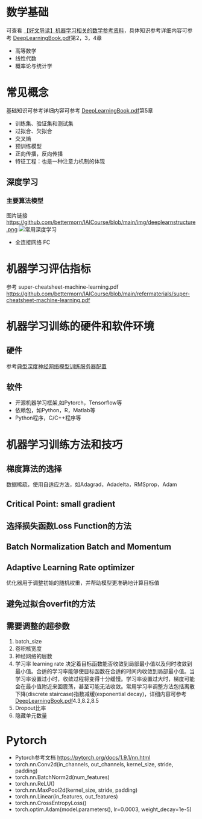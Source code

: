 # 数学基础
可查看  [【好文导读】机器学习相关的数学参考资料](https://mp.weixin.qq.com/s/F8LTUz4R4fbEa5EdVruiWA)，具体知识参考详细内容可参考 [DeepLearningBook.pdf](https://github.com/bettermorn/IAICourse/blob/main/refermaterials/DeepLearningBook.pdf)第2，3，4章
* 高等数学
* 线性代数
* 概率论与统计学

# 常见概念
基础知识可参考详细内容可参考 [DeepLearningBook.pdf](https://github.com/bettermorn/IAICourse/blob/main/refermaterials/DeepLearningBook.pdf)第5章
* 训练集、验证集和测试集
* 过拟合、欠拟合
* 交叉熵
* 预训练模型
* 正向传播，反向传播
* 特征工程：也是一种注意力机制的体现
## 深度学习
### 主要算法模型
图片链接 https://github.com/bettermorn/IAICourse/blob/main/img/deeplearnstructure.png
![常用深度学习](https://github.com/bettermorn/IAICourse/blob/main/img/deeplearnstructure.png)
* 全连接网络 FC
# 机器学习评估指标
参考  super-cheatsheet-machine-learning.pdf  https://github.com/bettermorn/IAICourse/blob/main/refermaterials/super-cheatsheet-machine-learning.pdf
# 机器学习训练的硬件和软件环境
## 硬件
 参考[典型深度神经网络模型训练服务器配置](https://github.com/bettermorn/IAICourse/wiki/%E5%AE%9E%E6%88%98%E6%A1%88%E4%BE%8B#%E5%85%B8%E5%9E%8B%E6%B7%B1%E5%BA%A6%E7%A5%9E%E7%BB%8F%E7%BD%91%E7%BB%9C%E6%A8%A1%E5%9E%8B%E8%AE%AD%E7%BB%83%E6%9C%8D%E5%8A%A1%E5%99%A8%E9%85%8D%E7%BD%AE)
## 软件
* 开源机器学习框架,如Pytorch，Tensorflow等
* 依赖包，如Python，R，Matlab等
* Python程序，C/C++程序等
# 机器学习训练方法和技巧
## 梯度算法的选择
数据稀疏，使用自适应方法，如Adagrad，Adadelta，RMSprop，Adam
## Critical Point: small gradient
## 选择损失函数Loss Function的方法
## Batch Normalization Batch and Momentum
## Adaptive Learning Rate optimizer
优化器用于调整初始的随机权重，并帮助模型更准确地计算目标值
## 避免过拟合overfit的方法
## 需要调整的超参数
1. batch_size
2. 卷积核宽度
3. 神经网络的层数
4. 学习率 learning rate
决定着目标函数能否收敛到局部最小值以及何时收敛到最小值。合适的学习率能够使目标函数在合适的时间内收敛到局部最小值。当学习率设置过小时，收敛过程将变得十分缓慢。学习率设置过大时，梯度可能会在最小值附近来回震荡，甚至可能无法收敛。常用学习率调整方法包括离散下降(discrete staircase)指数减缓(exponential decay)，详细内容可参考 [DeepLearningBook.pdf](https://github.com/bettermorn/IAICourse/blob/main/refermaterials/DeepLearningBook.pdf)4.3,8.2,8.5
5. Dropout比率
6. 隐藏单元数量
# Pytorch
* Pytorch参考文档 https://pytorch.org/docs/1.9.1/nn.html
* torch.nn.Conv2d(in_channels, out_channels, kernel_size, stride, padding)
* torch.nn.BatchNorm2d(num_features)
* torch.nn.ReLU()
* torch.nn.MaxPool2d(kernel_size, stride, padding)
* torch.nn.Linear(in_features, out_features)
* torch.nn.CrossEntropyLoss()
* torch.optim.Adam(model.parameters(), lr=0.0003, weight_decay=1e-5)





